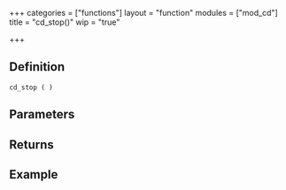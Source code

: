 +++
categories = ["functions"]
layout = "function"
modules = ["mod_cd"]
title = "cd_stop()"
wip = "true"

+++

## Definition

    cd_stop ( )

## Parameters

## Returns

## Example

```
```
